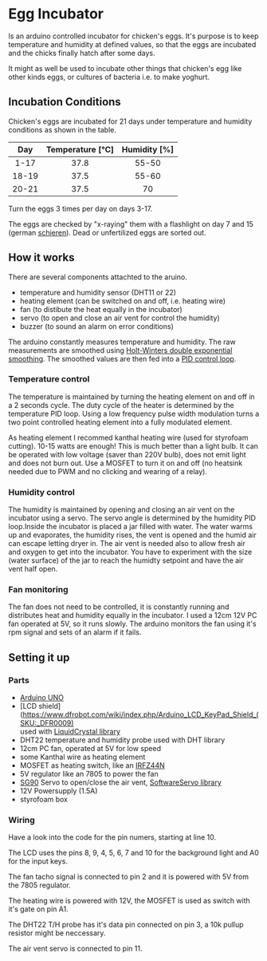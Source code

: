 # Egg Incubator

Is an arduino controlled incubator for chicken's eggs. It's purpose is to keep temperature and humidity at defined values, 
so that the eggs are incubated and the chicks finally hatch after some days.

It might as well be used to incubate other things that chicken's egg like other kinds eggs, 
or cultures of bacteria i.e. to make yoghurt.

## Incubation Conditions

Chicken's eggs are incubated for 21 days under temperature and humidity conditions as shown in the table.

| Day   | Temperature [°C] | Humidity [%] |
|:-----:|:----------------:|:------------:|
|  1-17 |      37.8        |    55-50     |
| 18-19 |      37.5        |    55-60     |
| 20-21 |      37.5        |      70      |

Turn the eggs 3 times per day on days 3-17.

The eggs are checked by "x-raying" them with a flashlight on day 7 and 15 
(german [schieren](https://de.wikipedia.org/wiki/Schieren_(Biologie))). 
Dead or unfertilized eggs are sorted out.

## How it works

There are several components attachted to the aruino.

- temperature and humidity sensor (DHT11 or 22)
- heating element (can be switched on and off, i.e. heating wire)
- fan (to distibute the heat equally in the incubator)
- servo (to open and close an air vent for control the humidity)
- buzzer (to sound an alarm on error conditions)

The arduino constantly measures temperature and humidity. The raw measurements are smoothed using 
[Holt-Winters double exponential smoothing](https://en.wikipedia.org/wiki/Exponential_smoothing#Double_exponential_smoothing).
The smoothed values are then fed into a [PID control loop](https://en.wikipedia.org/wiki/PID_controller).

### Temperature control

The temperature is maintained by turning the heating element on and off in a 2 seconds cycle. The duty cycle of the heater 
is determined by the temperature PID loop. Using a low frequency pulse width modulation turns a two point controlled 
heating element into a fully modulated element.

As heating element I recommed kanthal heating wire (used for styrofoam cutting). 10-15 watts are enough!
This is much better than a light bulb. It can be operated with low voltage (saver than 220V bulb), does not emit light
and does not burn out. Use a MOSFET to turn it on and off (no heatsink needed due to PWM and no clicking and wearing of a relay).

### Humidity control

The humidity is maintained by opening and closing an air vent on the incubator using a servo. The servo angle is
determined by the humidity PID loop.Inside the incubator is placed a jar filled with water.
The water warms up and evaporates, the humidity rises, the vent is opened and the humid air can escape letting dryer in.
The air vent is needed also to allow fresh air and oxygen to get into the incubator. You have to experiment with the size 
(water surface) of the jar to reach the humidty setpoint and have the air vent half open.

### Fan monitoring

The fan does not need to be controlled, it is constantly running and distributes heat and humidity equally in the incubator.
I used a 12cm 12V PC fan operated at 5V, so it runs slowly. The arduino monitors the fan using it's rpm signal and sets of an alarm if it fails.

## Setting it up

### Parts

- [Arduino UNO](https://store.arduino.cc/arduino-uno-rev3)
- [LCD shield](https://www.dfrobot.com/wiki/index.php/Arduino_LCD_KeyPad_Shield_(SKU:_DFR0009)  
  used with [LiquidCrystal library](https://www.arduino.cc/en/Reference/LiquidCrystal)
- DHT22 temperature and humidity probe used with DHT library
- 12cm PC fan, operated at 5V for low speed
- some Kanthal wire as heating element
- MOSFET as heating switch, like an [IRFZ44N](https://www.infineon.com/dgdl/irfz44n.pdf?fileId=5546d462533600a40153563b3575220b) 
- 5V regulator like an 7805 to power the fan
- [SG90](http://akizukidenshi.com/download/ds/towerpro/SG90.pdf) Servo to open/close the air vent, [SoftwareServo library](https://playground.arduino.cc/ComponentLib/Servo)
- 12V Powersupply (1.5A)
- styrofoam box

### Wiring

Have a look into the code for the pin numers, starting at line 10.

The LCD uses the pins 8, 9, 4, 5, 6, 7 and 10 for the background light and A0 for the input keys.

The fan tacho signal is connected to pin 2 and it is powered with 5V from the 7805 regulator.

The heating wire is powered with 12V, the MOSFET is used as switch with it's gate on pin A1.

The DHT22 T/H probe has it's data pin connected on pin 3, a 10k pullup resistor might be neccessary. 

The air vent servo is connected to pin 11.
